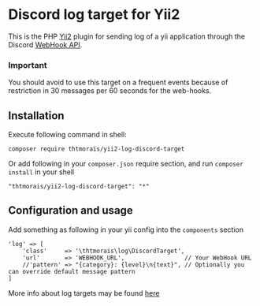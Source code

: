 # Discord log target for Yii2

This is the PHP [Yii2](https://github.com/yiisoft/yii2) plugin for sending log of a yii application through the Discord [WebHook API](https://support.discordapp.com/hc/en-us/articles/228383668-Intro-to-Webhooks).

### Important
You should avoid to use this target on a frequent events because of restriction in 30 messages per 60 seconds for the web-hooks.

## Installation

Execute following command in shell:
```shell
composer require thtmorais/yii2-log-discord-target
```

Or add following in your `composer.json` require section, and run `composer install` in your shell
```
"thtmorais/yii2-log-discord-target": "*"
```

## Configuration and usage

Add something as following in your yii config into the `components` section
```
'log' => [
    'class'     => '\thtmorais\log\DiscordTarget',
    'url'       => 'WEBHOOK_URL',                 // Your WebHook URL
    //'pattern' => "{category}: {level}\n{text}", // Optionally you can override default message pattern
]
```

More info about log targets may be found [here](https://www.yiiframework.com/doc/guide/2.0/en/runtime-logging#log-targets)
